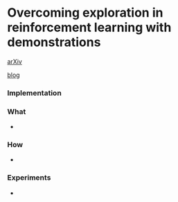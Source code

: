 # Overcoming exploration in reinforcement learning with demonstrations
[arXiv](https://arxiv.org/abs/1709.10089)

[blog](http://ashvin.me/demoddpg-website/)
### Implementation

### What

-
### How
-

### Experiments
-
